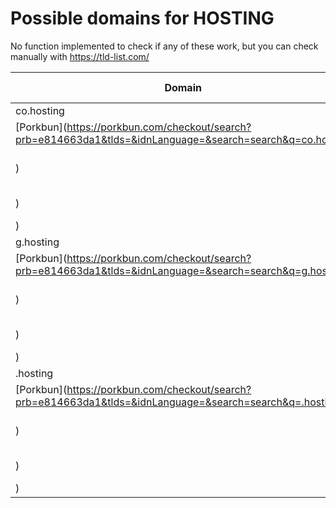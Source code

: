 # Possible domains for HOSTING

No function implemented to check if any of these work, but you can check manually with https://tld-list.com/

| Domain | Porkbun | NameCheap | Google Domains |
|---|---|---|---|
| co.hosting | [Porkbun](https://porkbun.com/checkout/search?prb=e814663da1&tlds=&idnLanguage=&search=search&q=co.hosting) | [Namecheap](https://www.namecheap.com/domains/registration/results/?domain=co.hosting) | [Google](https://domains.google.com/registrar/search?searchTerm=co.hosting) |
| g.hosting | [Porkbun](https://porkbun.com/checkout/search?prb=e814663da1&tlds=&idnLanguage=&search=search&q=g.hosting) | [Namecheap](https://www.namecheap.com/domains/registration/results/?domain=g.hosting) | [Google](https://domains.google.com/registrar/search?searchTerm=g.hosting) |
| .hosting | [Porkbun](https://porkbun.com/checkout/search?prb=e814663da1&tlds=&idnLanguage=&search=search&q=.hosting) | [Namecheap](https://www.namecheap.com/domains/registration/results/?domain=.hosting) | [Google](https://domains.google.com/registrar/search?searchTerm=.hosting) |
